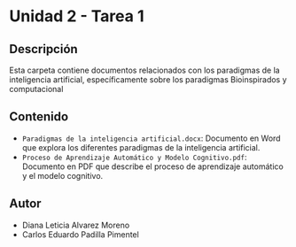 # Unidad 2 - Tarea 1

## Descripción

Esta carpeta contiene documentos relacionados con los paradigmas de la inteligencia artificial, específicamente sobre los paradigmas Bioinspirados 
y computacional

## Contenido

- `Paradigmas de la inteligencia artificial.docx`: Documento en Word que explora los diferentes paradigmas de la inteligencia artificial.
- `Proceso de Aprendizaje Automático y Modelo Cognitivo.pdf`: Documento en PDF que describe el proceso de aprendizaje automático y el modelo cognitivo.

## Autor

- Diana Leticia Alvarez Moreno
- Carlos Eduardo Padilla Pimentel